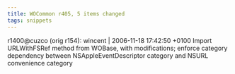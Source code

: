 ```yaml
---
title: WOCommon r405, 5 items changed
tags: snippets
---
```


r1400@cuzco (orig r154): wincent | 2006-11-18 17:42:50 +0100 Import URLWithFSRef method from WOBase, with modifications; enforce category dependency between NSAppleEventDescriptor category and NSURL convenience category
